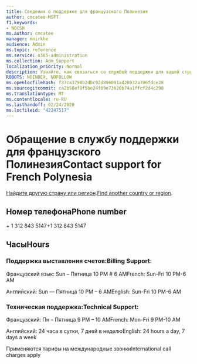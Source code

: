 ```yaml
---
title: Сведения о поддержке для французского Полинезия
author: cmcatee-MSFT
f1.keywords:
- NOCSH
ms.author: cmcatee
manager: mnirkhe
audience: Admin
ms.topic: reference
ms.service: o365-administration
ms.collection: Adm_Support
localization_priority: Normal
description: Узнайте, как связаться со службой поддержки для вашей страны или региона.
ROBOTS: NOINDEX, NOFOLLOW
ms.openlocfilehash: f37ca3790b2dbc92d896091a420032a706fdce28
ms.sourcegitcommit: ca2b58ef8f5be24f09e73620b74a1ffcf2d4c290
ms.translationtype: MT
ms.contentlocale: ru-RU
ms.lasthandoff: 02/24/2020
ms.locfileid: "42247517"
---
```

# <a name="contact-support-for-french-polynesia"></a><span data-ttu-id="241cb-103">Обращение в службу поддержки для французского Полинезия</span><span class="sxs-lookup"><span data-stu-id="241cb-103">Contact support for French Polynesia</span></span>

<span data-ttu-id="241cb-104">[Найдите другую страну или регион](../contact-support-for-business-products.md).</span><span class="sxs-lookup"><span data-stu-id="241cb-104">[Find another country or region](../contact-support-for-business-products.md).</span></span>

## <a name="phone-number"></a><span data-ttu-id="241cb-105">Номер телефона</span><span class="sxs-lookup"><span data-stu-id="241cb-105">Phone number</span></span>
<span data-ttu-id="241cb-106">+ 1 312 843 5147</span><span class="sxs-lookup"><span data-stu-id="241cb-106">+1 312 843 5147</span></span>

## <a name="hours"></a><span data-ttu-id="241cb-107">Часы</span><span class="sxs-lookup"><span data-stu-id="241cb-107">Hours</span></span>
### <a name="billing-support"></a><span data-ttu-id="241cb-108">Поддержка выставления счетов:</span><span class="sxs-lookup"><span data-stu-id="241cb-108">Billing Support:</span></span>

<span data-ttu-id="241cb-109">Французский язык: Sun – Пятница 10 PM # 6 AM</span><span class="sxs-lookup"><span data-stu-id="241cb-109">French: Sun-Fri 10 PM-6 AM</span></span>

<span data-ttu-id="241cb-110">Английский: Sun — Пятница 10 PM – 6 AM</span><span class="sxs-lookup"><span data-stu-id="241cb-110">English: Sun-Fri 10 PM-6 AM</span></span>

### <a name="technical-support"></a><span data-ttu-id="241cb-111">Техническая поддержка:</span><span class="sxs-lookup"><span data-stu-id="241cb-111">Technical Support:</span></span>

<span data-ttu-id="241cb-112">Французский: Пн – Пятница 9 PM – 10 AM</span><span class="sxs-lookup"><span data-stu-id="241cb-112">French: Mon-Fri 9 PM-10 AM</span></span>

<span data-ttu-id="241cb-113">Английский: 24 часа в сутки, 7 дней в неделю</span><span class="sxs-lookup"><span data-stu-id="241cb-113">English: 24 hours a day, 7 days a week</span></span>

<span data-ttu-id="241cb-114">Применяются тарифы на международные звонки</span><span class="sxs-lookup"><span data-stu-id="241cb-114">International call charges apply</span></span>